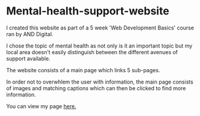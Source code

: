 # Mental-health-support-website
I created this website as part of a 5 week 'Web Development Basics' course ran by AND Digital.

I chose the topic of mental health as not only is it an important topic but my local area doesn't easily distinguish between the different avenues of support available.

The website consists of a main page which links 5 sub-pages. 

In order not to overwhlem the user with information, the main page consists of images and matching captions which can then be clicked to find more information. 

You can view my page [here.](https://sandrasoi.github.io/Mental-Health-Website/)
